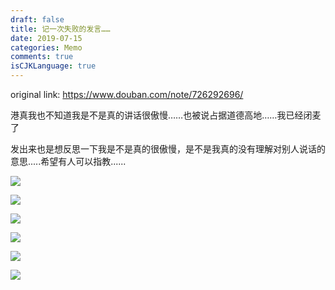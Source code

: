 ```yaml
---
draft: false
title: 记一次失败的发言……
date: 2019-07-15
categories: Memo
comments: true
isCJKLanguage: true
---
```


original link: https://www.douban.com/note/726292696/

港真我也不知道我是不是真的讲话很傲慢……也被说占据道德高地……我已经闭麦了

发出来也是想反思一下我是不是真的很傲慢，是不是我真的没有理解对别人说话的意思.....希望有人可以指教......

![](../../assets/images/failure-speech/p63072491.jpg)

![](../../assets/images/failure-speech/p63072494.jpg)

![](../../assets/images/failure-speech/p63072490.jpg)

![](../../assets/images/failure-speech/p63072493.jpg)

![](../../assets/images/failure-speech/p63072495.jpg)

![](../../assets/images/failure-speech/p63072492.jpg)
